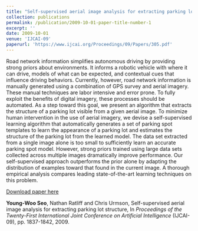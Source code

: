 ```yaml
---
title: "Self-supervised aerial image analysis for extracting parking lot structure"
collection: publications
permalink: /publication/2009-10-01-paper-title-number-1
excerpt: ''
date: 2009-10-01
venue: 'IJCAI-09'
paperurl: 'https://www.ijcai.org/Proceedings/09/Papers/305.pdf'
---
```

Road network information simplifies autonomous
driving by providing strong priors about environments.
It informs a robotic vehicle with where it
can drive, models of what can be expected, and
contextual cues that influence driving behaviors.
Currently, however, road network information is
manually generated using a combination of GPS
survey and aerial imagery. These manual techniques
are labor intensive and error prone. To
fully exploit the benefits of digital imagery, these
processes should be automated. As a step toward
this goal, we present an algorithm that extracts the
structure of a parking lot visible from a given aerial
image. To minimize human intervention in the use
of aerial imagery, we devise a self-supervised learning
algorithm that automatically generates a set of
parking spot templates to learn the appearance of a
parking lot and estimates the structure of the parking
lot from the learned model. The data set extracted
from a single image alone is too small to
sufficiently learn an accurate parking spot model.
However, strong priors trained using large data sets
collected across multiple images dramatically improve
performance. Our self-supervised approach
outperforms the prior alone by adapting the distribution
of examples toward that found in the current
image. A thorough empirical analysis compares
leading state-of-the-art learning techniques on this
problem.

[Download paper here](https://www.ijcai.org/Proceedings/09/Papers/305.pdf)

**Young-Woo Seo**, Nathan Ratliff and Chris Urmson, Self-supervised aerial image analysis for extracting parking lot structure, In <i>Proceedings of the Twenty-First International Joint Conference on Artificial Intelligence</i> (IJCAI-09), pp. 1837-1842, 2009. 
